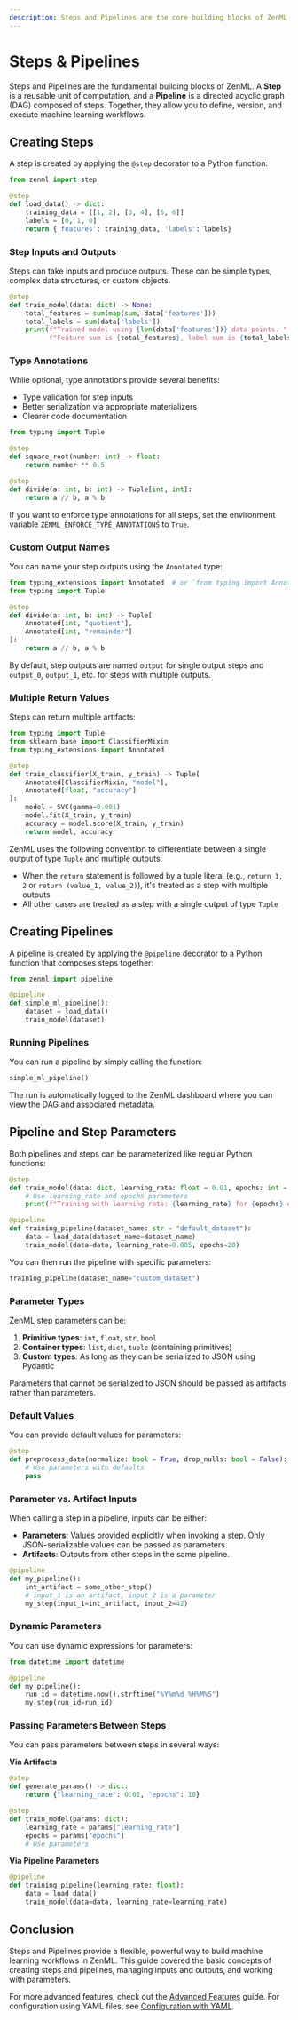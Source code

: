 ```yaml
---
description: Steps and Pipelines are the core building blocks of ZenML
---
```


# Steps & Pipelines

Steps and Pipelines are the fundamental building blocks of ZenML. A **Step** is a reusable unit of computation, and a **Pipeline** is a directed acyclic graph (DAG) composed of steps. Together, they allow you to define, version, and execute machine learning workflows.

## Creating Steps

A step is created by applying the `@step` decorator to a Python function:

```python
from zenml import step

@step
def load_data() -> dict:
    training_data = [[1, 2], [3, 4], [5, 6]]
    labels = [0, 1, 0]
    return {'features': training_data, 'labels': labels}
```

### Step Inputs and Outputs

Steps can take inputs and produce outputs. These can be simple types, complex data structures, or custom objects.

```python
@step
def train_model(data: dict) -> None:
    total_features = sum(map(sum, data['features']))
    total_labels = sum(data['labels'])
    print(f"Trained model using {len(data['features'])} data points. "
          f"Feature sum is {total_features}, label sum is {total_labels}")
```

### Type Annotations

While optional, type annotations provide several benefits:
- Type validation for step inputs
- Better serialization via appropriate materializers
- Clearer code documentation

```python
from typing import Tuple

@step
def square_root(number: int) -> float:
    return number ** 0.5

@step
def divide(a: int, b: int) -> Tuple[int, int]:
    return a // b, a % b
```

If you want to enforce type annotations for all steps, set the environment variable `ZENML_ENFORCE_TYPE_ANNOTATIONS` to `True`.

### Custom Output Names

You can name your step outputs using the `Annotated` type:

```python
from typing_extensions import Annotated  # or `from typing import Annotated` on Python 3.9+
from typing import Tuple

@step
def divide(a: int, b: int) -> Tuple[
    Annotated[int, "quotient"],
    Annotated[int, "remainder"]
]:
    return a // b, a % b
```

By default, step outputs are named `output` for single output steps and `output_0`, `output_1`, etc. for steps with multiple outputs.

### Multiple Return Values

Steps can return multiple artifacts:

```python
from typing import Tuple
from sklearn.base import ClassifierMixin
from typing_extensions import Annotated

@step
def train_classifier(X_train, y_train) -> Tuple[
    Annotated[ClassifierMixin, "model"],
    Annotated[float, "accuracy"]
]:
    model = SVC(gamma=0.001)
    model.fit(X_train, y_train)
    accuracy = model.score(X_train, y_train)
    return model, accuracy
```

ZenML uses the following convention to differentiate between a single output of type `Tuple` and multiple outputs:
- When the `return` statement is followed by a tuple literal (e.g., `return 1, 2` or `return (value_1, value_2)`), it's treated as a step with multiple outputs
- All other cases are treated as a step with a single output of type `Tuple`

## Creating Pipelines

A pipeline is created by applying the `@pipeline` decorator to a Python function that composes steps together:

```python
from zenml import pipeline

@pipeline
def simple_ml_pipeline():
    dataset = load_data()
    train_model(dataset)
```

### Running Pipelines

You can run a pipeline by simply calling the function:

```python
simple_ml_pipeline()
```

The run is automatically logged to the ZenML dashboard where you can view the DAG and associated metadata.

## Pipeline and Step Parameters

Both pipelines and steps can be parameterized like regular Python functions:

```python
@step
def train_model(data: dict, learning_rate: float = 0.01, epochs: int = 10) -> None:
    # Use learning_rate and epochs parameters
    print(f"Training with learning rate: {learning_rate} for {epochs} epochs")

@pipeline
def training_pipeline(dataset_name: str = "default_dataset"):
    data = load_data(dataset_name=dataset_name)
    train_model(data=data, learning_rate=0.005, epochs=20)
```

You can then run the pipeline with specific parameters:

```python
training_pipeline(dataset_name="custom_dataset")
```

### Parameter Types

ZenML step parameters can be:

1. **Primitive types**: `int`, `float`, `str`, `bool`
2. **Container types**: `list`, `dict`, `tuple` (containing primitives)
3. **Custom types**: As long as they can be serialized to JSON using Pydantic

Parameters that cannot be serialized to JSON should be passed as artifacts rather than parameters.

### Default Values

You can provide default values for parameters:

```python
@step
def preprocess_data(normalize: bool = True, drop_nulls: bool = False):
    # Use parameters with defaults
    pass
```

### Parameter vs. Artifact Inputs

When calling a step in a pipeline, inputs can be either:
- **Parameters**: Values provided explicitly when invoking a step. Only JSON-serializable values can be passed as parameters.
- **Artifacts**: Outputs from other steps in the same pipeline.

```python
@pipeline
def my_pipeline():
    int_artifact = some_other_step()
    # input_1 is an artifact, input_2 is a parameter
    my_step(input_1=int_artifact, input_2=42)
```

### Dynamic Parameters

You can use dynamic expressions for parameters:

```python
from datetime import datetime

@pipeline
def my_pipeline():
    run_id = datetime.now().strftime("%Y%m%d_%H%M%S")
    my_step(run_id=run_id)
```

### Passing Parameters Between Steps

You can pass parameters between steps in several ways:

**Via Artifacts**

```python
@step
def generate_params() -> dict:
    return {"learning_rate": 0.01, "epochs": 10}

@step
def train_model(params: dict):
    learning_rate = params["learning_rate"]
    epochs = params["epochs"]
    # Use parameters
```

**Via Pipeline Parameters**

```python
@pipeline
def training_pipeline(learning_rate: float):
    data = load_data()
    train_model(data=data, learning_rate=learning_rate)
```

## Conclusion

Steps and Pipelines provide a flexible, powerful way to build machine learning workflows in ZenML. This guide covered the basic concepts of creating steps and pipelines, managing inputs and outputs, and working with parameters.

For more advanced features, check out the [Advanced Features](./advanced_features.md) guide. For configuration using YAML files, see [Configuration with YAML](./configuration_with_yaml.md). 